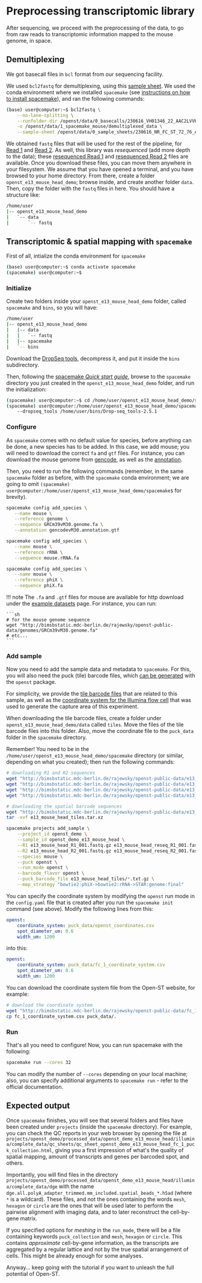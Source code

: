 # Preprocessing transcriptomic library

After sequencing, we proceed with the preprocessing of the data, to go from raw reads to
transcriptomic information mapped to the mouse genome, in space.

## Demultiplexing
We got basecall files in `bcl` format from our sequencing facility.

We used `bcl2fastq` for demultiplexing, using this [sample sheet](../../static/examples/e13_mouse_head/sample_sheet.csv).
We used the conda environment where we installed `spacemake` (see [instructions
on how to install spacemake](https://spacemake.readthedocs.io/en/latest/install.html)), and ran the following commands:

```sh
(base) user@computer:~$ bcl2fastq \
    --no-lane-splitting \
    --runfolder-dir /openst/data/0_basecalls/230616_VH01346_22_AAC2LVVHV \
    -o /openst/data/1_spacemake_mouse/demultiplexed_data \
    --sample-sheet /openst/data/0_sample_sheets/230616_NR_FC_ST_72_76_AT_01.csv
```

We obtained `fastq` files that will be used for the rest of the pipeline, for [Read 1](http://bimsbstatic.mdc-berlin.de/rajewsky/openst-public-data/e13_mouse_head_R1_001.fastq.gz) and [Read 2](http://bimsbstatic.mdc-berlin.de/rajewsky/openst-public-data/e13_mouse_head_R2_001.fastq.gz). As well, this library was *resequenced* (add more depth to the data); these [resequenced Read 1](http://bimsbstatic.mdc-berlin.de/rajewsky/openst-public-data/e13_mouse_head_reseq_R1_001.fastq.gz) and [resequenced Read 2](http://bimsbstatic.mdc-berlin.de/rajewsky/openst-public-data/e13_mouse_head_reseq_R2_001.fastq.gz) files are available. 
Once you download these files, you can move them anywhere in your filesystem. We assume that you have opened a terminal,
and you have browsed to your home directory. From there, create a folder `openst_e13_mouse_head_demo`; browse inside, and create
another folder `data`. Then, copy the folder with the `fastq` files in here. You should have a structure like:

```sh
/home/user
|-- openst_e13_mouse_head_demo
|   `-- data
|       `-- fastq
```

## Transcriptomic & spatial mapping with `spacemake`
First of all, intialize the conda environment for `spacemake`
```sh
(base) user@computer:~$ conda activate spacemake
(spacemake) user@computer:~$
```

### Initialize
Create two folders inside your `openst_e13_mouse_head_demo` folder, called `spacemake` and `bins`, so you will have:

```sh
/home/user
|-- openst_e13_mouse_head_demo
|   |-- data
|   |   `-- fastq
|   |-- spacemake
|   `-- bins
```

Download the [DropSeq tools](https://github.com/broadinstitute/Drop-seq/releases/download/v2.5.4/Drop-seq_tools-2.5.4.zip),
decompress it, and put it inside the `bins` subdirectory.

Then, following the [spacemake *Quick start guide*](https://spacemake.readthedocs.io/en/latest/quick-start/index.html#open-st-quick-start),
browse to the `spacemake` directory you just created in the `openst_e13_mouse_head_demo` folder, and run the initialization:

```sh
(spacemake) user@computer:~$ cd /home/user/openst_e13_mouse_head_demo/spacemake
(spacemake) user@computer:/home/user/openst_e13_mouse_head_demo/spacemake$ spacemake init
    --dropseq_tools /home/user/bins/Drop-seq_tools-2.5.1
```

### Configure

As `spacemake` comes with no default value for species, before anything can be done, a new species has to be added.
In this case, we add mouse; you will need to download the correct `fa` and `gtf` files. For instance, you can download the
mouse genome from [gencode](https://ftp.ebi.ac.uk/pub/databases/gencode/Gencode_mouse/release_M9/GRCm38.p4.genome.fa.gz),
as well as the [annotation](https://ftp.ebi.ac.uk/pub/databases/gencode/Gencode_mouse/release_M9/gencode.vM9.annotation.gtf.gz).

Then, you need to run the following commands (remember, in the same `spacemake` folder as before, with the `spacemake` conda environment;
we are going to omit `(spacemake) user@computer:/home/user/openst_e13_mouse_head_demo/spacemake$` for brevity).

```sh
spacemake config add_species \
   --name mouse \
   --reference genome \
   --sequence GRCm39vM30.genome.fa \
   --annotation gencodevM30.annotation.gtf

spacemake config add_species \
   --name mouse \
   --reference rRNA \
   --sequence mouse.rRNA.fa

spacemake config add_species \
   --name mouse \
   --reference phiX \
   --sequence phiX.fa
```

!!! note
    The `.fa` and `.gtf` files for mouse are available for http download under the [example datasets](../datasets.md) page.
    For instance, you can run:

    ```sh
    # for the mouse genome sequence
    wget "http://bimsbstatic.mdc-berlin.de/rajewsky/openst-public-data/genomes/GRCm39vM30.genome.fa"
    # etc...
    ```

### Add sample

Now you need to add the sample data and metadata to `spacemake`. For this, you will also need the puck (tile) barcode files, which [can be
generated](../../computational/preprocessing_capture_area.md#computing-barcodes-and-spatial-coordinates-of-all-tiles) with the `openst` package.

For simplicity, we provide the [tile barcode files](https://bimsbstatic.mdc-berlin.de/rajewsky/openst-public-data/e13_mouse_head_tiles.tar.xz) that are related to this sample, as well as the [coordinate system 
for the Illumina flow cell](https://bimsbstatic.mdc-berlin.de/rajewsky/openst-public-data/fc_1_coordinate_system.csv) that was used to generate the capture area of this experiment.

When downloading the tile barcode files, create a folder under `openst_e13_mouse_head_demo/data` called `tiles`. Move the files of the tile barcode files
into this folder. Also, move the coordinate file to the `puck_data` folder in the `spacemake` directory.

Remember! You need to be in the `/home/user/openst_e13_mouse_head_demo/spacemake` directory (or similar, depending on what you created);
then run the following commands:

```sh
# downloading R1 and R2 sequences
wget "http://bimsbstatic.mdc-berlin.de/rajewsky/openst-public-data/e13_mouse_head_R1_001.fastq.gz"
wget "http://bimsbstatic.mdc-berlin.de/rajewsky/openst-public-data/e13_mouse_head_R2_001.fastq.gz"
wget "http://bimsbstatic.mdc-berlin.de/rajewsky/openst-public-data/e13_mouse_head_reseq_R1_001.fastq.gz"
wget "http://bimsbstatic.mdc-berlin.de/rajewsky/openst-public-data/e13_mouse_head_reseq_R2_001.fastq.gz"

# downloading the spatial barcode sequences
wget "http://bimsbstatic.mdc-berlin.de/rajewsky/openst-public-data/e13_mouse_head_tiles.tar.xz"
tar -xvf e13_mouse_head_tiles.tar.xz

spacemake projects add_sample \
    --project_id openst_demo \
    --sample_id openst_demo_e13_mouse_head \
    --R1 e13_mouse_head_R1_001.fastq.gz e13_mouse_head_reseq_R1_001.fastq.gz \
    --R2 e13_mouse_head_R2_001.fastq.gz e13_mouse_head_reseq_R2_001.fastq.gz \
    --species mouse \
    --puck openst \
    --run_mode openst \
    --barcode_flavor openst \
    --puck_barcode_file e13_mouse_head_tiles/*.txt.gz \
    --map_strategy "bowtie2:phiX->bowtie2:rRNA->STAR:genome:final"
```

You can specify the coordinate system by modifying the `openst` run mode in the `config.yaml` file that is created
after you run the `spacemake init` command (see above). Modify the following lines from this:

```yaml
openst:
    coordinate_system: puck_data/openst_coordinates.csv
    spot_diameter_um: 0.6
    width_um: 1200
```

into this:

```yaml
openst:
    coordinate_system: puck_data/fc_1_coordinate_system.csv
    spot_diameter_um: 0.6
    width_um: 1200
```

You can download the coordinate system file from the Open-ST website, for example:

```sh
# download the coordinate system
wget "http://bimsbstatic.mdc-berlin.de/rajewsky/openst-public-data/fc_1_coordinate_system.csv"
cp fc_1_coordinate_system.csv puck_data/.
```

### Run
That's all you need to configure! Now, you can run spacemake with the following:

```sh
spacemake run --cores 32
```

You can modify the number of `--cores` depending on your local machine; also, you can specify additional
arguments to `spacemake run` - refer to the official documentation.

## Expected output

Once `spacemake` finishes, you will see that several folders and files have been created under `projects`
(inside the `spacemake` directory). For example, you can check the QC reports in your web browser by opening the
file at `projects/openst_demo/processed_data/openst_demo_e13_mouse_head/illumina/complete_data/qc_sheets/qc_sheet_openst_demo_e13_mouse_head_fc_1_puck_collection.html`,
giving you a first impression of what's the quality of spatial mapping, amount of transcripts and genes per barcoded spot, and others.

Importantly, you will find files in the directory `projects/openst_demo/processed_data/openst_demo_e13_mouse_head/illumina/complete_data/dge`
with the name `dge.all.polyA_adapter_trimmed.mm_included.spatial_beads_*.h5ad` (where `*` is a wildcard). These files, and not the ones containing 
the words `mesh`, `hexagon` or `circle` are the ones that will be used later to perform the pairwise alignment with imaging data, and to
later reconstruct the cell-by-gene matrix.

If you specified options for *meshing* in the `run_mode`, there will be a file containing keywords `puck_collection` and `mesh`, `hexagon` or `circle`.
This contains *approximate* cell-by-gene information, as the transcripts are aggregated by a regular lattice and not by the true spatial arrangement of
cells. This might be already enough for some analyses. 

Anyway... keep going with the tutorial if you want to unleash the full potential of Open-ST.